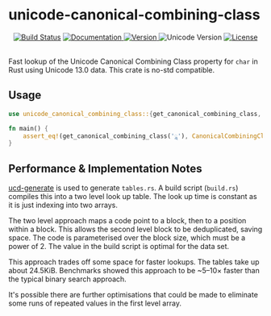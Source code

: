 unicode-canonical-combining-class
====================

<div align="center">
  <a href="https://travis-ci.com/yeslogic/unicode-canonical-combining-class">
    <img src="https://travis-ci.com/yeslogic/unicode-canonical-combining-class.svg?branch=master" alt="Build Status"></a>
  <a href="https://docs.rs/unicode-canonical-combining-class">
    <img src="https://docs.rs/unicode-canonical-combining-class/badge.svg" alt="Documentation">
  </a>
  <a href="https://crates.io/crates/unicode-canonical-combining-class">
    <img src="https://img.shields.io/crates/v/unicode-canonical-combining-class.svg" alt="Version">
  </a>
  <img src="https://img.shields.io/badge/unicode-13.0-informational" alt="Unicode Version">
  <a href="https://github.com/yeslogic/unicode-canonical-combining-class/blob/master/LICENSE">
    <img src="https://img.shields.io/crates/l/unicode-canonical-combining-class.svg" alt="License">
  </a>
</div>

<br>

Fast lookup of the Unicode Canonical Combining Class property for `char`
in Rust using Unicode 13.0 data. This crate is no-std compatible.

Usage
-----

```rust
use unicode_canonical_combining_class::{get_canonical_combining_class, CanonicalCombiningClass};

fn main() {
    assert_eq!(get_canonical_combining_class('ཱ'), CanonicalCombiningClass::CCC129);
}
```

Performance & Implementation Notes
----------------------------------

[ucd-generate] is used to generate `tables.rs`. A build script (`build.rs`)
compiles this into a two level look up table. The look up time is constant as
it is just indexing into two arrays.

The two level approach maps a code point to a block, then to a position within
a block. This allows the second level block to be deduplicated, saving space.
The code is parameterised over the block size, which must be a power of 2. The
value in the build script is optimal for the data set.

This approach trades off some space for faster lookups. The tables take up
about 24.5KiB. Benchmarks showed this approach to be ~5–10× faster than the
typical binary search approach.

It's possible there are further optimisations that could be made to eliminate
some runs of repeated values in the first level array.

[ucd-generate]: https://github.com/yeslogic/ucd-generate
